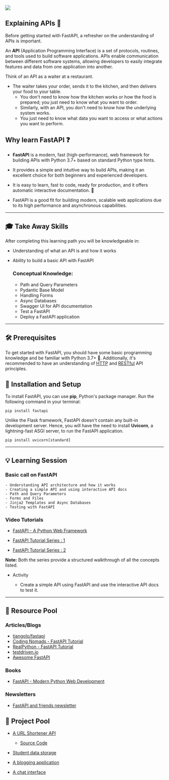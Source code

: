 <img src="https://warehouse-camo.ingress.cmh1.psfhosted.org/f6cae0b8a7814abdafd9c6de99569205b1fcc307/68747470733a2f2f666173746170692e7469616e676f6c6f2e636f6d2f696d672f6c6f676f2d6d617267696e2f6c6f676f2d7465616c2e706e67">

## Explaining APIs 🚀

Before getting started with FastAPI, a refresher on the understanding of APIs is important.

An **API** (Application Programming Interface) is a set of protocols, routines, and tools used to build software applications. APIs enable communication between different software systems, allowing developers to easily integrate features and data from one application into another.

Think of an API as a waiter at a restaurant.

- The waiter takes your order, sends it to the kitchen, and then delivers your food to your table.
  - You don't need to know how the kitchen works or how the food is prepared; you just need to know what you want to order.
  - Similarly, with an API, you don't need to know how the underlying system works.
  - You just need to know what data you want to access or what actions you want to perform.

## Why learn FastAPI ❓

- **FastAPI** is a modern, fast (high-performance), web framework for building APIs with Python 3.7+ based on standard Python type hints.

- It provides a simple and intuitive way to build APIs, making it an excellent choice for both beginners and experienced developers.

- It is easy to learn, fast to code, ready for production, and it offers automatic interactive documentation. 🤩

- FastAPI is a good fit for building modern, scalable web applications due to its high performance and asynchronous capabilities.

---

## 🎓 Take Away Skills

After completing this learning path you will be knowledgeable in:

- Understanding of what an API is and how it works
- Ability to build a basic API with FastAPI

  ### Conceptual Knowledge:

  - Path and Query Parameters
  - Pydantic Base Model
  - Handling Forms
  - Async Databases
  - Swagger UI for API documentation
  - Test a FastAPI
  - Deploy a FastAPI application

---

## 🛠️ Prerequisites

To get started with FastAPI, you should have some basic programming knowledge and be familiar with Python 3.7+ 🐍. Additionally, it's recommended to have an understanding of [HTTP](https://developer.mozilla.org/en-US/docs/Web/HTTP) and [RESTful](https://restfulapi.net/) API principles.

## 📲 Installation and Setup

To install FastAPI, you can use **pip**, Python's package manager. Run the following command in your terminal:

`pip install fastapi`

Unlike the Flask framework, FastAPI doesn't contain any built-in development server. Hence, you will have the need to install **Uvicorn**, a lightning-fast ASGI server, to run the FastAPI application.

`pip install uvicorn[standard]`

---
## 💡 Learning Session

### Basic call on FastAPI

```
- Understanding API architecture and how it works
- Creating a simple API and using interactive API docs
- Path and Query Parameters
- Forms and Files
- Jinja2 Templates and Async Databases
- Testing with FastAPI
```

### Video Tutorials

- [FastAPI - A Python Web Framework](https://www.youtube.com/watch?v=7t2alSnE2-I)

- [FastAPI Tutorial Series : 1 ](https://www.youtube.com/watch?v=XnYYwcOfcn8&list=PLqAmigZvYxIL9dnYeZEhMoHcoP4zop8-p)

- [FastAPI Tutorial Series : 2 ](https://www.youtube.com/watch?v=XnYYwcOfcn8&list=PLqAmigZvYxIL9dnYeZEhMoHcoP4zop8-p)

**Note:** Both the series provide a structured walkthrough of all the concepts listed.

- Activity

  - Create a simple API using FastAPI and use the interactive API docs to test it.
---
## 🔖 Resource Pool
### Articles/Blogs

- [tiangolo/fastapi](https://fastapi.tiangolo.com/)
- [Coding Nomads - FastAPI Tutorial](https://codingnomads.co/blog/python-fastapi-tutorial/)
- [RealPython - FastAPI Tutorial](https://realpython.com/fastapi-python-web-apis/)
- [testdriven.io](https://testdriven.io/blog/)
- [Awesome FastAPI](https://github.com/mjhea0/awesome-fastapi)

### Books

- [FastAPI - Modern Python Web Development](https://www.oreilly.com/library/view/fastapi/9781098135492/)

### Newsletters

- [FastAPI and friends newsletter](https://fastapi.tiangolo.com/newsletter/)

## 🚀 Project Pool

- [A URL Shortener API](https://realpython.com/build-a-python-url-shortener-with-fastapi/)

  - [Source Code](https://github.com/realpython/materials/tree/master/fastapi-url-shortener/source_code_final)

- [Student data storage](https://testdriven.io/blog/fastapi-mongo/)

- [A blogging application](https://github.com/dhavalsavalia/fastapi-blog)
- [A chat interface](https://github.com/jrdeveloper124/socketio-app)
